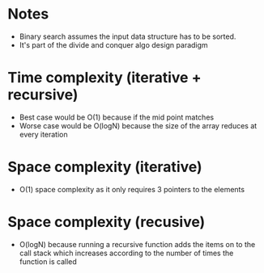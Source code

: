 # Notes

- Binary search assumes the input data structure has to be sorted.
- It's part of the divide and conquer algo design paradigm

# Time complexity (iterative + recursive)

- Best case would be O(1) because if the mid point matches
- Worse case would be O(logN) because the size of the array reduces at every iteration

# Space complexity (iterative)

- O(1) space complexity as it only requires 3 pointers to the elements

# Space complexity (recusive)

- O(logN) because running a recursive function adds the items on to the call stack which increases according to the number of times the function is called
